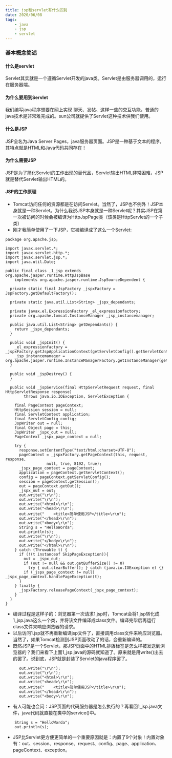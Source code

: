 ```yaml
---
title: jsp和servlet有什么区别
date: 2020/06/08
tags: 
    - java
    - jsp
    - servlet
---
```


### 基本概念简述
#### 什么是servlet

Servlet其实就是一个遵循Servlet开发的java类。Servlet是由服务器调用的，运行在服务器端。
<!-- more -->
#### 为什么要用到Servlet
我们编写java程序想要在网上实现 聊天、发帖、这样一些的交互功能，普通的java技术是非常难完成的。sun公司就提供了Servlet这种技术供我们使用。
#### 什么是JSP
JSP全名为Java Server Pages，java服务器页面。JSP是一种基于文本的程序，其特点就是HTML和Java代码共同存在！
#### 为什么需要JSP
JSP是为了简化Servlet的工作出现的替代品，Servlet输出HTML非常困难，JSP就是替代Servlet输出HTML的。
#### JSP的工作原理
* Tomcat访问任何的资源都是在访问Servlet。当然了，JSP也不例外！JSP本身就是一种Servlet。为什么我说JSP本身就是一种Servlet呢？其实JSP在第一次被访问的时候会被编译为HttpJspPage类（该类是HttpServlet的一个子类）
* 刚才我简单使用了一下JSP，它被编译成了这么一个Servlet:

```
package org.apache.jsp;

import javax.servlet.*;
import javax.servlet.http.*;
import javax.servlet.jsp.*;
import java.util.Date;

public final class _1_jsp extends org.apache.jasper.runtime.HttpJspBase
    implements org.apache.jasper.runtime.JspSourceDependent {

  private static final JspFactory _jspxFactory = JspFactory.getDefaultFactory();

  private static java.util.List<String> _jspx_dependants;

  private javax.el.ExpressionFactory _el_expressionfactory;
  private org.apache.tomcat.InstanceManager _jsp_instancemanager;

  public java.util.List<String> getDependants() {
    return _jspx_dependants;
  }

  public void _jspInit() {
    _el_expressionfactory = _jspxFactory.getJspApplicationContext(getServletConfig().getServletContext()).getExpressionFactory();
    _jsp_instancemanager = org.apache.jasper.runtime.InstanceManagerFactory.getInstanceManager(getServletConfig());
  }

  public void _jspDestroy() {
  }

  public void _jspService(final HttpServletRequest request, final HttpServletResponse response)
        throws java.io.IOException, ServletException {

    final PageContext pageContext;
    HttpSession session = null;
    final ServletContext application;
    final ServletConfig config;
    JspWriter out = null;
    final Object page = this;
    JspWriter _jspx_out = null;
    PageContext _jspx_page_context = null;

    try {
      response.setContentType("text/html;charset=UTF-8");
      pageContext = _jspxFactory.getPageContext(this, request, response,
                  null, true, 8192, true);
      _jspx_page_context = pageContext;
      application = pageContext.getServletContext();
      config = pageContext.getServletConfig();
      session = pageContext.getSession();
      out = pageContext.getOut();
      _jspx_out = out;
      out.write("\r\n");
      out.write("\r\n");
      out.write("<html>\r\n");
      out.write("<head>\r\n");
      out.write("    <title>简单使用JSP</title>\r\n");
      out.write("</head>\r\n");
      out.write("<body>\r\n");
      String s = "HelloWorda";
      out.println(s);
      out.write("\r\n");
      out.write("</body>\r\n");
      out.write("</html>\r\n");
    } catch (Throwable t) {
      if (!(t instanceof SkipPageException)){
        out = _jspx_out;
        if (out != null && out.getBufferSize() != 0)
          try { out.clearBuffer(); } catch (java.io.IOException e) {}
        if (_jspx_page_context != null) _jspx_page_context.handlePageException(t);
      }
    } finally {
      _jspxFactory.releasePageContext(_jspx_page_context);
    }
  }
}
```
* 编译过程是这样子的：浏览器第一次请求1.jsp时，Tomcat会将1.jsp转化成1_jsp.java这么一个类，并将该文件编译成class文件。编译完毕后再运行class文件来响应浏览器的请求。
* 以后访问1.jsp就不再重新编译jsp文件了，直接调用class文件来响应浏览器。当然了，如果Tomcat检测到JSP页面改动了的话，会重新编译的。
* 既然JSP是一个Servlet，那JSP页面中的HTML排版标签是怎么样被发送到浏览器的？我们来看下上面1_jsp.java的源码就知道了。原来就是用write()出去的罢了。说到底，JSP就是封装了Servlet的java程序罢了。

```
      out.write("\r\n");
      out.write("\r\n");
      out.write("<html>\r\n");
      out.write("<head>\r\n");
      out.write("    <title>简单使用JSP</title>\r\n");
      out.write("</head>\r\n");
      out.write("<body>\r\n");
```
* 有人可能也会问：JSP页面的代码服务器是怎么执行的？再看回1_jsp.java文件，java代码就直接在类中的service()中。

```
    String s = "HelloWorda";
    out.println(s);
```
* JSP比Servlet更方便更简单的一个重要原因就是：内置了9个对象！内置对象有：out、session、response、request、config、page、application、pageContext、exception。
